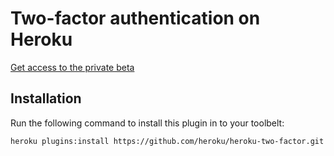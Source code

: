 # Two-factor authentication on Heroku

[Get access to the private beta](https://beta.heroku.com/2fa)

## Installation

Run the following command to install this plugin in to your toolbelt:

`heroku plugins:install https://github.com/heroku/heroku-two-factor.git`
